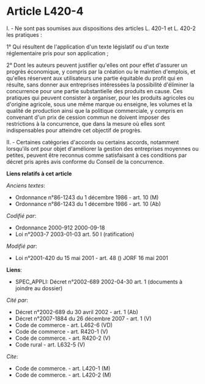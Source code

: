 # Article L420-4

I. - Ne sont pas soumises aux dispositions des articles L. 420-1 et L. 420-2 les pratiques :

1° Qui résultent de l'application d'un texte législatif ou d'un texte réglementaire pris pour son application ;

2° Dont les auteurs peuvent justifier qu'elles ont pour effet d'assurer un progrès économique, y compris par la création ou
le maintien d'emplois, et qu'elles réservent aux utilisateurs une partie équitable du profit qui en résulte, sans donner aux
entreprises intéressées la possibilité d'éliminer la concurrence pour une partie substantielle des produits en cause. Ces
pratiques qui peuvent consister à organiser, pour les produits agricoles ou d'origine agricole, sous une même marque ou
enseigne, les volumes et la qualité de production ainsi que la politique commerciale, y compris en convenant d'un prix de
cession commun ne doivent imposer des restrictions à la concurrence, que dans la mesure où elles sont indispensables pour
atteindre cet objectif de progrès.

II. - Certaines catégories d'accords ou certains accords, notamment lorsqu'ils ont pour objet d'améliorer la gestion des
entreprises moyennes ou petites, peuvent être reconnus comme satisfaisant à ces conditions par décret pris après avis
conforme du Conseil de la concurrence.

**Liens relatifs à cet article**

_Anciens textes_:

  - Ordonnance n°86-1243 du 1 décembre 1986 - art. 10 (M)
  - Ordonnance n°86-1243 du 1 décembre 1986 - art. 10 (Ab)

_Codifié par_:

  - Ordonnance 2000-912 2000-09-18
  - Loi n°2003-7 2003-01-03 art. 50 I (ratification)

_Modifié par_:

  - Loi n°2001-420 du 15 mai 2001 - art. 48 () JORF 16 mai 2001

**Liens**:

  - SPEC_APPLI: Décret n°2002-689 2002-04-30 art. 1 (documents à joindre au dossier)

_Cité par_:

  - Décret n°2002-689 du 30 avril 2002 - art. 1 (Ab)
  - Décret n°2007-1884 du 26 décembre 2007 - art. 1 (V)
  - Code de commerce - art. L462-6 (VD)
  - Code de commerce - art. R420-1 (V)
  - Code de commerce. - art. R420-2 (V)
  - Code rural - art. L632-5 (V)

_Cite_:

  - Code de commerce. - art. L420-1 (M)
  - Code de commerce. - art. L420-2 (M)
